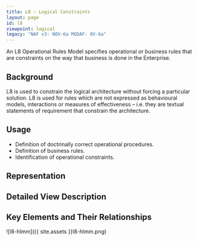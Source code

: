 ```yaml
---
title: L8 – Logical Constraints
layout: page
id: l8
viewpoint: logical
legacy: "NAF v3: NOV-6a MODAF: OV-6a"
---
```



An L8 Operational Rules Model specifies operational or business rules
that are constraints on the way that business is done in the Enterprise.

## Background

L8 is used to constrain the logical architecture without forcing a
particular solution. L8 is used for rules which are not expressed as
behavioural models, interactions or measures of effectiveness – i.e.
they are textual statements of requirement that constrain the
architecture.

## Usage

* Definition of doctrinally correct operational procedures.
* Definition of business rules.
* Identification of operational constraints.

## Representation

## Detailed View Description

## Key Elements and Their Relationships

![l8-hlmm]({{ site.assets }}l8-hlmm.png)

